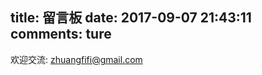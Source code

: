 title: 留言板
date: 2017-09-07 21:43:11
comments: ture
---
欢迎交流: zhuangfifi@gmail.com
<div id="container"></div>
<link rel="stylesheet" href="https://imsun.github.io/gitment/style/default.css">
<script src="https://imsun.github.io/gitment/dist/gitment.browser.js"></script>
<script>
var gitment = new Gitment({
  id: '', //https://fifi1996.github.io/board/
  owner: 'Fifi',  
  repo: 'Comments', 
  oauth: {
    client_id: 'c2c63042a04065f34fd4', 
    client_secret: 'baeeb7babf6a5c64fa9cf1f6b8753409715079de', 
  },
})
gitment.render('container')
</script> 
